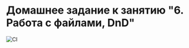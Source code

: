 
# Домашнее задание к занятию "6. Работа с файлами, DnD"





![CI](https://github.com/markovanton1986/dnd/actions/workflows/web.yml/badge.svg)



